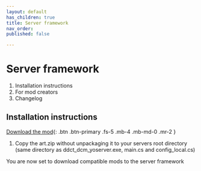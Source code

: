 ```yaml
---
layout: default
has_children: true
title: Server framework
nav_order: 
published: false

---
```

# Server framework

1. Installation instructions
2. For mod creators
3. Changelog

## Installation instructions

[Download the mod](/assets/images/art.zip){: .btn .btn-primary .fs-5 .mb-4 .mb-md-0 .mr-2 }

1. Copy the art.zip without unpackaging it to your servers root directory (same directory as ddct_dcm_yoserver.exe, main.cs and config_local.cs)

You are now set to download compatible mods to the server framework